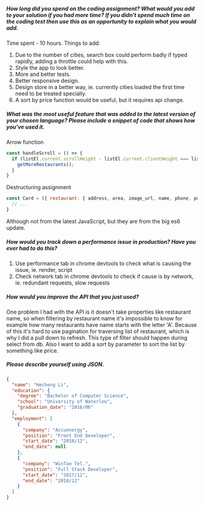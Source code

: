 ##### How long did you spend on the coding assignment? What would you add to your solution if you had more time? If you didn't spend much time on the coding test then use this as an opportunity to explain what you would add.
Time spent - 10 hours.
Things to add:
1. Due to the number of cities, search box could perform badly if typed rapidly, adding a throttle could help with this.
2. Style the app to look better.
3. More and better tests.
4. Better responsive design.
5. Design store in a better way, ie. currently cities loaded the first time need to be treated specially.
6. A sort by price function would be useful, but it requires api change.
##### What was the most useful feature that was added to the latest version of your chosen language? Please include a snippet of code that shows how you've used it.
Arrow function
```javascript
const handleScroll = () => {
  if (listEl.current.scrollHeight - listEl.current.clientHeight === listEl.current.scrollTop) {
    getMoreRestaurants();
  }
}
```
Destructuring assignment
```javascript
const Card = ({ restaurant: { address, area, image_url, name, phone, postal_code, price, reserve_url }}) => {
  // ...
}
```
Although not from the latest JavaScript, but they are from the big es6 update.
##### How would you track down a performance issue in production? Have you ever had to do this?
1. Use performance tab in chrome devtools to check what is causing the issue, ie. render, script
2. Check network tab in chrome devtools to check if cause is by network, ie. redundant requests, slow requests
##### How would you improve the API that you just used?
One problem I had with the API is it doesn't take properties like restaurant name, so when filtering by restaurant name it's impossible to know for example how many restaurants have name starts with the letter 'A'.
Because of this it's hard to use pagination for traversing list of restaurant, which is why I did a pull down to refresh.
This type of filter should happen during select from db.
Also I want to add a sort by parameter to sort the list by something like price.
##### Please describe yourself using JSON.
```json
{
  "name": "Hecheng Li",
  "education": {
    "degree": "Bachelor of Computer Science",
    "school": "University of Waterloo",
    "graduation_date": "2016/06"
  },
  "employment": [
    {
      "company": "Accuenergy",
      "position": "Front End Developer",
      "start_date": "2018/12",
      "end_date": null
    },
    {
      "company": "WinTao Tel.",
      "position": "Full Stack Developer",
      "start_date": "2017/12",
      "end_date": "2018/12"
    }
  ]
}
```